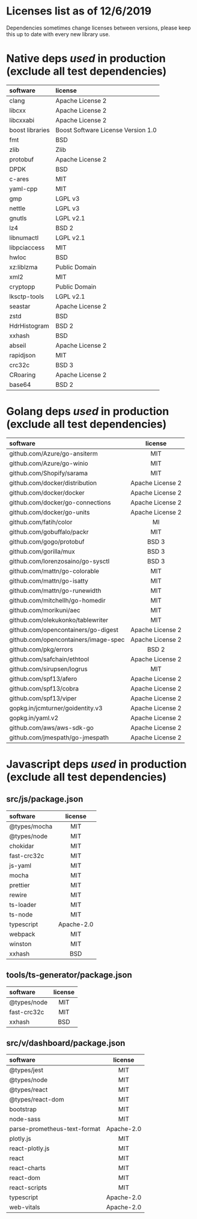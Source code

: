 # Licenses list as of 12/6/2019


Dependencies sometimes change licenses between versions, 
please keep this up to date with every new library use.

# Native deps _used_ in production (exclude all test dependencies)

| software        | license                            |
| :----------     | :------------                      |
| clang           | Apache License 2                   |
| libcxx          | Apache License 2                   |
| libcxxabi       | Apache License 2                   |
| boost libraries | Boost Software License Version 1.0 |
| fmt             | BSD                                |
| zlib            | Zlib                               |
| protobuf        | Apache License 2                   |
| DPDK            | BSD                                |
| c-ares          | MIT                                |
| yaml-cpp        | MIT                                |
| gmp             | LGPL v3                            |
| nettle          | LGPL v3                            |
| gnutls          | LGPL v2.1                          |
| lz4             | BSD 2                              |
| libnumactl      | LGPL v2.1                          |
| libpciaccess    | MIT                                |
| hwloc           | BSD                                |
| xz:liblzma      | Public Domain                      |
| xml2            | MIT                                |
| cryptopp        | Public Domain                      |
| lksctp-tools    | LGPL v2.1                          |
| seastar         | Apache License 2                   |
| zstd            | BSD                                |
| HdrHistogram    | BSD 2                              |
| xxhash          | BSD                                |
| abseil          | Apache License 2                   |
| rapidjson       | MIT                                |
| crc32c          | BSD 3                              |
| CRoaring        | Apache License 2                   |
| base64          | BSD 2                              |
 
# Golang deps _used_ in production (exclude all test dependencies)

| software                             | license          |
| :----------                          | :------------:   |
| github.com/Azure/go-ansiterm         | MIT              |
| github.com/Azure/go-winio            | MIT              |
| github.com/Shopify/sarama            | MIT              |
| github.com/docker/distribution       | Apache License 2 |
| github.com/docker/docker             | Apache License 2 |
| github.com/docker/go-connections     | Apache License 2 |
| github.com/docker/go-units           | Apache License 2 |
| github.com/fatih/color               | MI               |
| github.com/gobuffalo/packr           | MIT              |
| github.com/gogo/protobuf             | BSD 3            |
| github.com/gorilla/mux               | BSD 3            |
| github.com/lorenzosaino/go-sysctl    | BSD 3            |
| github.com/mattn/go-colorable        | MIT              |
| github.com/mattn/go-isatty           | MIT              |
| github.com/mattn/go-runewidth        | MIT              |
| github.com/mitchellh/go-homedir      | MIT              |
| github.com/morikuni/aec              | MIT              |
| github.com/olekukonko/tablewriter    | MIT              |
| github.com/opencontainers/go-digest  | Apache License 2 |
| github.com/opencontainers/image-spec | Apache License 2 |
| github.com/pkg/errors                | BSD 2            |
| github.com/safchain/ethtool          | Apache License 2 |
| github.com/sirupsen/logrus           | MIT              |
| github.com/spf13/afero               | Apache License 2 |
| github.com/spf13/cobra               | Apache License 2 |
| github.com/spf13/viper               | Apache License 2 |
| gopkg.in/jcmturner/goidentity.v3     | Apache License 2 |
| gopkg.in/yaml.v2                     | Apache License 2 |
| github.com/aws/aws-sdk-go            | Apache License 2 |
| github.com/jmespath/go-jmespath      | Apache License 2 |


# Javascript deps _used_ in production (exclude all test dependencies)

## src/js/package.json
| software                             | license          |
| :----------                          | :------------:   |
| @types/mocha                         | MIT              |
| @types/node                          | MIT              |
| chokidar                             | MIT              |
| fast-crc32c                          | MIT              |
| js-yaml                              | MIT              |
| mocha                                | MIT              |
| prettier                             | MIT              |
| rewire                               | MIT              |
| ts-loader                            | MIT              |
| ts-node                              | MIT              |
| typescript                           | Apache-2.0       |
| webpack                              | MIT              |
| winston                              | MIT              |
| xxhash                               | BSD              |

## tools/ts-generator/package.json
| software                             | license          |
| :----------                          | :------------:   |
| @types/node                          | MIT              |
| fast-crc32c                          | MIT              |
| xxhash                               | BSD              |

## src/v/dashboard/package.json
| software                             | license          |
| :----------                          | :------------:   |
| @types/jest                          | MIT              |
| @types/node                          | MIT              |             
| @types/react                         | MIT              |
| @types/react-dom                     | MIT              |
| bootstrap                            | MIT              |
| node-sass                            | MIT              |
| parse-prometheus-text-format         | Apache-2.0       |
| plotly.js                            | MIT              |
| react-plotly.js                      | MIT              |
| react                                | MIT              |
| react-charts                         | MIT              |
| react-dom                            | MIT              |
| react-scripts                        | MIT              |
| typescript                           | Apache-2.0       |
| web-vitals                           | Apache-2.0       |